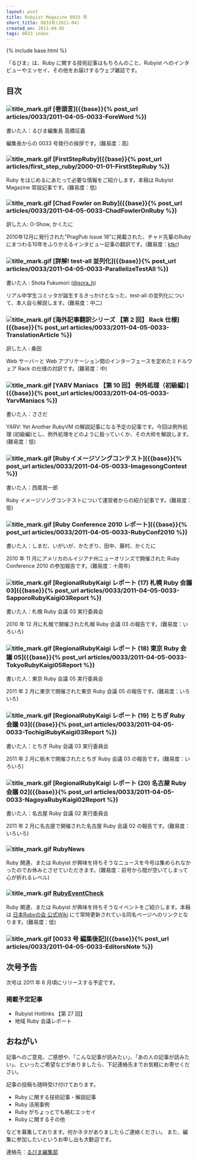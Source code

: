 ```yaml
---
layout: post
title: Rubyist Magazine 0033 号
short_title: 0033号(2011-04)
created_on: 2011-04-05
tags: 0033 index
---
```

{% include base.html %}


『るびま』は、Ruby に関する技術記事はもちろんのこと、Rubyist へのインタビューやエッセイ、その他をお届けするウェブ雑誌です。

## 目次

### ![title_mark.gif]({{base}}{{site.baseurl}}/images/title_mark.gif) [巻頭言]({{base}}{% post_url articles/0033/2011-04-05-0033-ForeWord %})

書いた人：るびま編集長 高橋征義

編集長からの 0033 号発行の挨拶です。(難易度：高)

### ![title_mark.gif]({{base}}{{site.baseurl}}/images/title_mark.gif) [FirstStepRuby]({{base}}{% post_url articles/first_step_ruby/2000-01-01-FirstStepRuby %})

Ruby をはじめるにあたって必要な情報をご紹介します。本稿は Rubyist Magazine 常設記事です。(難易度：低)

### ![title_mark.gif]({{base}}{{site.baseurl}}/images/title_mark.gif) [Chad Fowler on Ruby]({{base}}{% post_url articles/0033/2011-04-05-0033-ChadFowlerOnRuby %})

訳した人: O-Show, かくたに

2010年12月に発行された"PragPub Issue 18"に掲載された、チャド先輩のRubyにまつわる10年をふりかえるインタビュー記事の翻訳です。(難易度：[ktkr](http://twitter.com/chadfowler/status/25074213271))

### ![title_mark.gif]({{base}}{{site.baseurl}}/images/title_mark.gif) [詳解! test-all 並列化]({{base}}{% post_url articles/0033/2011-04-05-0033-ParallelizeTestAll %})

書いた人 : Shota Fukumori ([@sora_h](http://twitter.com/sora_h))

リアル中学生コミッタが誕生するきっかけとなった、test-all の並列化について、本人自ら解説します。(難易度：中二)

### ![title_mark.gif]({{base}}{{site.baseurl}}/images/title_mark.gif) [海外記事翻訳シリーズ 【第 2 回】 Rack 仕様]({{base}}{% post_url articles/0033/2011-04-05-0033-TranslationArticle %})

訳した人 : 桑田

Web サーバーと Web アプリケーション間のインターフェースを定めたミドルウェア Rack の仕様の対訳です。(難易度：中)

### ![title_mark.gif]({{base}}{{site.baseurl}}/images/title_mark.gif) [YARV Maniacs 【第 10 回】 例外処理（初級編）]({{base}}{% post_url articles/0033/2011-04-05-0033-YarvManiacs %})

書いた人：ささだ

YARV: Yet Another RubyVM の解説記事になる予定の記事です。今回は例外処理 (初級編)とし、例外処理をどのように扱っていくか、その大枠を解説します。 (難易度：低)

### ![title_mark.gif]({{base}}{{site.baseurl}}/images/title_mark.gif) [Rubyイメージソングコンテスト]({{base}}{% post_url articles/0033/2011-04-05-0033-ImagesongContest %})

書いた人：西尾周一郎

Ruby イメージソングコンテストについて運営者からの紹介記事です。(難易度：低)

### ![title_mark.gif]({{base}}{{site.baseurl}}/images/title_mark.gif) [Ruby Conference 2010 レポート]({{base}}{% post_url articles/0033/2011-04-05-0033-RubyConf2010 %})

書いた人：しまだ、いがいが、かたぎり、田中、藤村、かくたに

2010 年 11 月にアメリカのルイジアナ州ニューオリンズで開催された Ruby Conference 2010 の参加報告です。(難易度：十周年)

### ![title_mark.gif]({{base}}{{site.baseurl}}/images/title_mark.gif) [RegionalRubyKaigi レポート (17) 札幌 Ruby 会議 03]({{base}}{% post_url articles/0033/2011-04-05-0033-SapporoRubyKaigi03Report %})

書いた人：札幌 Ruby 会議 03 実行委員会

2010 年 12 月に札幌で開催された札幌 Ruby 会議 03 の報告です。(難易度：いろいろ)

### ![title_mark.gif]({{base}}{{site.baseurl}}/images/title_mark.gif) [RegionalRubyKaigi レポート (18) 東京 Ruby 会議 05]({{base}}{% post_url articles/0033/2011-04-05-0033-TokyoRubyKaigi05Report %})

書いた人：東京 Ruby 会議 05 実行委員会

2011 年 2 月に東京で開催された東京 Ruby 会議 05 の報告です。(難易度：いろいろ)

### ![title_mark.gif]({{base}}{{site.baseurl}}/images/title_mark.gif) [RegionalRubyKaigi レポート (19) とちぎ Ruby 会議 03]({{base}}{% post_url articles/0033/2011-04-05-0033-TochigiRubyKaigi03Report %})

書いた人：とちぎ Ruby 会議 03 実行委員会

2011 年 2 月に栃木で開催されたとちぎ Ruby 会議 03 の報告です。(難易度：いろいろ)

### ![title_mark.gif]({{base}}{{site.baseurl}}/images/title_mark.gif) [RegionalRubyKaigi レポート (20) 名古屋 Ruby 会議 02]({{base}}{% post_url articles/0033/2011-04-05-0033-NagoyaRubyKaigi02Report %})

書いた人：名古屋 Ruby 会議 02 実行委員会

2011 年 2 月に名古屋で開催された名古屋 Ruby 会議 02 の報告です。(難易度：いろいろ)

### ![title_mark.gif]({{base}}{{site.baseurl}}/images/title_mark.gif) RubyNews

Ruby 関連、または Rubyist が興味を持ちそうなニュースを今号は集められなかったのでお休みとさせていただきます。(難易度：前号から間が空いてしまって心が折れるレベル)

### ![title_mark.gif]({{base}}{{site.baseurl}}/images/title_mark.gif) [RubyEventCheck](http://jp.rubyist.net/?RubyEventCheck)

Ruby 関連、または Rubyist が興味を持ちそうなイベントをご紹介します。本稿は [日本Rubyの会 公式Wiki](http://jp.rubyist.net/) にて常時更新されている同名ページへのリンクとなります。(難易度：低)

### ![title_mark.gif]({{base}}{{site.baseurl}}/images/title_mark.gif) [0033 号 編集後記]({{base}}{% post_url articles/0033/2011-04-05-0033-EditorsNote %})

## 次号予告

次号は 2011 年 6 月頃にリリースする予定です。

### 掲載予定記事

* Rubyist Hotlinks 【第 27 回】
* 地域 Ruby 会議レポート


## おねがい

記事へのご意見、ご感想や、「こんな記事が読みたい」、「あの人の記事が読みたい」、といったご希望などがありましたら、下記連絡先までお気軽にお寄せください。

記事の投稿も随時受け付けております。

* Ruby に関する技術記事・解説記事
* Ruby 活用事例
* Ruby がちょっとでも絡むエッセイ
* Ruby に関するその他


などを募集しております。何かネタがありましたらご連絡ください。
また、編集に参加したいというお申し出も大歓迎です。

連絡先：[るびま編集部](mailto:magazine@ruby-no-kai.org)



